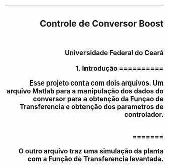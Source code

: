 ***
<h1 align="right" > Controle de Conversor Boost

<br>
<br>

<h2 align="right" >Universidade Federal do Ceará<br>
<br>
1. Introdução
==========

<p>Esse projeto conta com dois arquivos. Um arquivo Matlab para
a manipulação dos dados do conversor para a obtenção da Funçao 
de Transferencia e obtenção dos parametros de controlador.<p/>
<br>
=======

<p>O outro arquivo traz uma simulação da planta com a Função de
Transferencia levantada.<p/>
